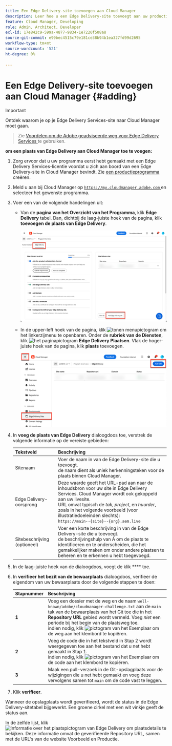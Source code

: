 ```yaml
---
title: Een Edge Delivery-site toevoegen aan Cloud Manager
description: Leer hoe u een Edge Delivery-site toevoegt aan uw productieprogramma of sandboxprogramma.
feature: Cloud Manager, Developing
role: Admin, Architect, Developer
exl-id: 17e842c9-599a-4877-9834-1e7220f508a8
source-git-commit: e99bec4515c79e181ce38b94b1ea327fd99d2695
workflow-type: tm+mt
source-wordcount: '521'
ht-degree: 0%

---
```


# Een Edge Delivery-site toevoegen aan Cloud Manager {#adding}

>[!IMPORTANT]
>
>Ontdek waarom je op je Edge Delivery Services-site naar Cloud Manager moet gaan.
>>Zie [ Voordelen om de Adobe geadviseerde weg voor Edge Delivery Services ](/help/implementing/cloud-manager/edge-delivery/introduction-to-edge-delivery-services.md#recommended-path-eds) te gebruiken.

**om een plaats van Edge Delivery aan Cloud Manager toe te voegen:**

1. Zorg ervoor dat u uw programma eerst hebt gemaakt met een Edge Delivery Services-licentie voordat u zich aan boord van een Edge Delivery-site in Cloud Manager bevindt.
Zie [ een productieprogramma ](/help/implementing/cloud-manager/getting-access-to-aem-in-cloud/creating-production-programs.md) creëren.
1. Meld u aan bij Cloud Manager op [`https://my.cloudmanager.adobe.com` ](https://my.cloudmanager.adobe.com/) en selecteer het gewenste programma.
1. Voer een van de volgende handelingen uit:

   * Van de **pagina van het Overzicht van het Programma**, klik **Edge Delivery** tabel. Dan, dichtbij de laag-juiste hoek van de pagina, klik **toevoegen de plaats van Edge Delivery**.

     ![ voeg de plaats van Edge Delivery van het lusje van Edge Delivery toe ](/help/implementing/cloud-manager/assets/cm-eds-add1.png)

   * In de upper-left hoek van de pagina, klik ![ tonen menupictogram ](https://spectrum.adobe.com/static/icons/workflow_18/Smock_ShowMenu_18_N.svg) om het linkerzijmenu te openbaren.
Onder de **rubriek van de Diensten**, klik ![ het paginapictogram ](https://spectrum.adobe.com/static/icons/workflow_18/Smock_WebPages_18_N.svg) **Edge Delivery Plaatsen**.
Vlak de hoger-juiste hoek van de pagina, klik **plaats** toevoegen.

     ![ voeg de plaats van Edge Delivery van de knoop van Plaatsen van Edge Delivery toe ](/help/implementing/cloud-manager/assets/cm-eds-add2.png)

1. In **voeg de plaats van Edge Delivery** dialoogdoos toe, verstrek de volgende informatie op de vereiste gebieden:

   | Tekstveld | Beschrijving |
   | - | --- |
   | Sitenaam | Voer de naam in van de Edge Delivery-site die u toevoegt.<br> de naam dient als uniek herkenningsteken voor de plaats binnen Cloud Manager. |
   | Edge Delivery-oorsprong | Deze waarde geeft het URL-pad aan naar de inhoudsbron voor uw site in Edge Delivery Services. Cloud Manager wordt ook gekoppeld aan uw livesite.<br> URL omvat typisch de *tak*, *project*, en *huurder*, zoals in het volgende voorbeeld (voor illustratiedoeleinden slechts):<br>`https://main--{site}--{org}.aem.live` |
   | Sitebeschrijving (optioneel) | Voer een korte beschrijving in van de Edge Delivery-site die u toevoegt.<br> de beschrijvingshulp van A om de plaats te identificeren en te onderscheiden, die het gemakkelijker maken om onder andere plaatsen te beheren en te erkennen u hebt toegevoegd. |

1. In de laag-juiste hoek van de dialoogdoos, voegt de klik **** toe.

1. In **verifieer het bezit van de bewaarplaats** dialoogdoos, verifieer de eigendom van uw bewaarplaats door de volgende stappen te doen:

   | Stapnummer | Beschrijving |
   | - | - |
   | **1** | Voeg een dossier met de weg en de naam `well-known/adobe/cloudmanager-challenge.txt` aan de `main` tak van de bewaarplaats van het Git toe die in het **Repository URL** gebied wordt vermeld. Voeg *niet* een periode bij het begin van de plaatsweg toe.<br> indien nodig, klik ![ pictogram van het Exemplaar ](https://spectrum.adobe.com/static/icons/workflow_18/Smock_Copy_18_N.svg) om de weg aan het klembord te kopiëren. |
   | **2** | Voeg de code die in het tekstveld in Stap 2 wordt weergegeven toe aan het bestand dat u net hebt gemaakt in Stap 1.<br> indien nodig, klik ![ pictogram van het Exemplaar ](https://spectrum.adobe.com/static/icons/workflow_18/Smock_Copy_18_N.svg) om de code aan het klembord te kopiëren. |
   | **3** | Maak een pull-verzoek in de Git-opslagplaats voor de wijzigingen die u net hebt gemaakt en voeg deze vervolgens samen tot `main` om de code vast te leggen. |

1. Klik **verifieer**.

Wanneer de opslagplaats wordt geverifieerd, wordt de status in de Edge Delivery-sitetabel bijgewerkt. Een groene cirkel met een wit vinkje geeft de status aan.

In de zelfde lijst, klik ![ Informatie over het plaatspictogram van Edge Delivery ](https://spectrum.adobe.com/static/icons/workflow_18/Smock_InfoOutline_18_N.svg) om plaatsdetails te bekijken. Deze informatie omvat de geverifieerde Repository URL, samen met de URL&#39;s van de website Voorbeeld en Productie.
